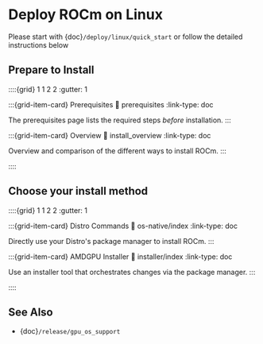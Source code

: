 # Deploy ROCm on Linux

Please start with {doc}`/deploy/linux/quick_start` or follow the detailed
instructions below

## Prepare to Install

::::{grid} 1 1 2 2
:gutter: 1

:::{grid-item-card} Prerequisites
:link: prerequisites
:link-type: doc

The prerequisites page lists the required steps *before* installation.
:::

:::{grid-item-card} Overview
:link: install_overview
:link-type: doc

Overview and comparison of the different ways to install ROCm.
:::


::::

## Choose your install method
::::{grid} 1 1 2 2
:gutter: 1



:::{grid-item-card} Distro Commands
:link: os-native/index
:link-type: doc

Directly use your Distro's package manager to install ROCm.
:::

:::{grid-item-card} AMDGPU Installer
:link: installer/index
:link-type: doc

Use an installer tool that orchestrates changes via the package
manager. 
:::

::::


## See Also

- {doc}`/release/gpu_os_support`

